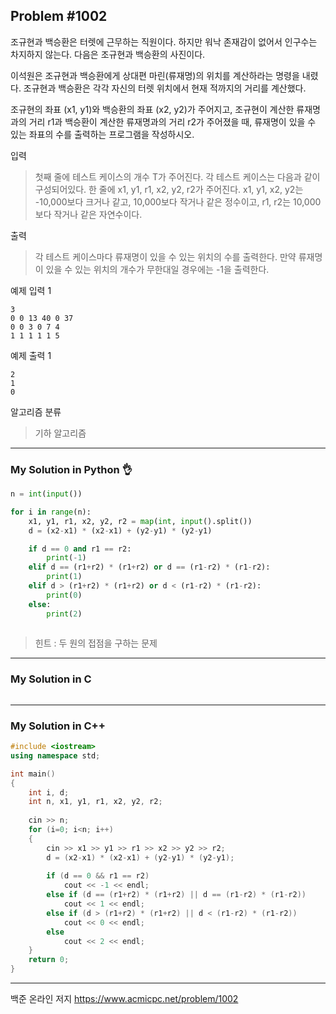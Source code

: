 ## Problem #1002

조규현과 백승환은 터렛에 근무하는 직원이다. 하지만 워낙 존재감이 없어서 인구수는 차지하지 않는다. 
다음은 조규현과 백승환의 사진이다.

이석원은 조규현과 백승환에게 상대편 마린(류재명)의 위치를 계산하라는 명령을 내렸다. 
조규현과 백승환은 각각 자신의 터렛 위치에서 현재 적까지의 거리를 계산했다.

조규현의 좌표 (x1, y1)와 백승환의 좌표 (x2, y2)가 주어지고, 
조규현이 계산한 류재명과의 거리 r1과 백승환이 계산한 류재명과의 거리 r2가 주어졌을 때, 
류재명이 있을 수 있는 좌표의 수를 출력하는 프로그램을 작성하시오.

입력
> 첫째 줄에 테스트 케이스의 개수 T가 주어진다. 각 테스트 케이스는 다음과 같이 구성되어있다.
> 한 줄에 x1, y1, r1, x2, y2, r2가 주어진다. x1, y1, x2, y2는 -10,000보다 크거나 같고, 
> 10,000보다 작거나 같은 정수이고, r1, r2는 10,000보다 작거나 같은 자연수이다.

출력
> 각 테스트 케이스마다 류재명이 있을 수 있는 위치의 수를 출력한다. 
> 만약 류재명이 있을 수 있는 위치의 개수가 무한대일 경우에는 -1을 출력한다.

예제 입력 1
```
3
0 0 13 40 0 37
0 0 3 0 7 4
1 1 1 1 1 5
```

예제 출력 1
```
2
1
0
```

알고리즘 분류
> 기하 알고리즘

***
### My Solution in Python :ok_hand:
```python
n = int(input())

for i in range(n):
    x1, y1, r1, x2, y2, r2 = map(int, input().split())
    d = (x2-x1) * (x2-x1) + (y2-y1) * (y2-y1)

    if d == 0 and r1 == r2:
        print(-1)
    elif d == (r1+r2) * (r1+r2) or d == (r1-r2) * (r1-r2):
        print(1)
    elif d > (r1+r2) * (r1+r2) or d < (r1-r2) * (r1-r2):
        print(0)
    else:
        print(2)
        
```

> 힌트 : 두 원의 접점을 구하는 문제

***
### My Solution in C
```c
```
***
### My Solution in C++
```c++
#include <iostream>
using namespace std;

int main()
{
	int i, d;
	int n, x1, y1, r1, x2, y2, r2;
	
	cin >> n;	
	for (i=0; i<n; i++)
	{
		cin >> x1 >> y1 >> r1 >> x2 >> y2 >> r2;
		d = (x2-x1) * (x2-x1) + (y2-y1) * (y2-y1);
				
		if (d == 0 && r1 == r2)
			cout << -1 << endl;
	    else if (d == (r1+r2) * (r1+r2) || d == (r1-r2) * (r1-r2))
	    	cout << 1 << endl;
	    else if (d > (r1+r2) * (r1+r2) || d < (r1-r2) * (r1-r2))
        	cout << 0 << endl;
	    else
	    	cout << 2 << endl;
	}
	return 0;
}
```
***
백준 온라인 저지 https://www.acmicpc.net/problem/1002
